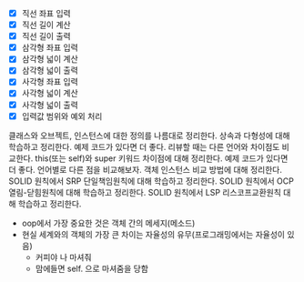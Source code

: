 - [x] 직선 좌표 입력
- [x] 직선 길이 계산
- [x] 직선 길이 출력
- [x] 삼각형 좌표 입력
- [x] 삼각형 넓이 계산
- [x] 삼각형 넓이 출력
- [x] 사각형 좌표 입력
- [x] 사각형 넓이 계산
- [x] 사각형 넓이 출력
- [x] 입력값 범위와 예외 처리

클래스와 오브젝트, 인스턴스에 대한 정의를 나름대로 정리한다.
상속과 다형성에 대해 학습하고 정리한다.
예제 코드가 있다면 더 좋다. 리뷰할 때는 다른 언어와 차이점도 비교한다.
this(또는 self)와 super 키워드 차이점에 대해 정리한다.
예제 코드가 있다면 더 좋다. 언어별로 다른 점을 비교해보자.
객체 인스턴스 비교 방법에 대해 정리한다.
SOLID 원칙에서 SRP 단일책임원칙에 대해 학습하고 정리한다.
SOLID 원칙에서 OCP 열림-닫힘원칙에 대해 학습하고 정리한다.
SOLID 원칙에서 LSP 리스코프교환원칙 대해 학습하고 정리한다.

- oop에서 가장 중요한 것은 객체 간의 메세지(메소드)
- 현실 세계와의 객체의 가장 큰 차이는 자율성의 유무(프로그래밍에서는 자율성이 있음)
  - 커피야 나 마셔줘
  - 맘에들면 self. 으로 마셔줌을 당함
